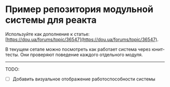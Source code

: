 # Пример репозитория модульной системы для реакта

Используйте как дополнение к статье: [https://dou.ua/forums/topic/36547](https://dou.ua/forums/topic/36547).

В текущем сетапе можно посмотреть как работает система через юнит-тесты. Они проверяют поведение каждого отдельного модуля.

---

TODO:

- [ ] Добавить визуальное отображение работоспособности системы
